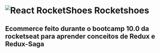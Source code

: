 <h1>
    <img alt="React RocketShoes" src="https://github.com/[alisson-moura]/[rocketshoes]/blob/[master]/rocketshoes.jpg?raw=true" />
    Rocketshoes
    <br>
</h1>

## Ecommerce feito durante o bootcamp 10.0 da rocketseat para aprender conceitos de Redux e Redux-Saga


